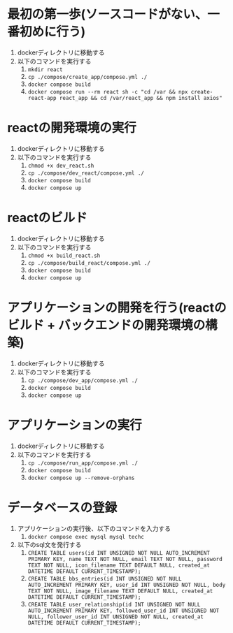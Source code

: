 # 最初の第一歩(ソースコードがない、一番初めに行う)
1. dockerディレクトリに移動する
1. 以下のコマンドを実行する
    1. `mkdir react`
    1. `cp ./compose/create_app/compose.yml ./`
    1. `docker compose build`
    1. `docker compose run --rm react sh -c "cd /var && npx create-react-app react_app && cd /var/react_app && npm install axios"`

# reactの開発環境の実行
1. dockerディレクトリに移動する
1. 以下のコマンドを実行する
    1. `chmod +x dev_react.sh`
    1. `cp ./compose/dev_react/compose.yml ./`
    1. `docker compose build`
    1. `docker compose up`

# reactのビルド
1. dockerディレクトリに移動する
1. 以下のコマンドを実行する
    1. `chmod +x build_react.sh`
    1. `cp ./compose/build_react/compose.yml ./`
    1. `docker compose build`
    1. `docker compose up`

# アプリケーションの開発を行う(reactのビルド + バックエンドの開発環境の構築)
1. dockerディレクトリに移動する
1. 以下のコマンドを実行する
    1. `cp ./compose/dev_app/compose.yml ./`
    1. `docker compose build`
    1. `docker compose up`

# アプリケーションの実行
1. dockerディレクトリに移動する
1. 以下のコマンドを実行する
    1. `cp ./compose/run_app/compose.yml ./`
    1. `docker compose build`
    1. `docker compose up --remove-orphans`

# データベースの登録
1. アプリケーションの実行後、以下のコマンドを入力する
    1. `docker compose exec mysql mysql techc`
1. 以下のsql文を発行する
    1. `CREATE TABLE users(id INT UNSIGNED NOT NULL AUTO_INCREMENT PRIMARY KEY, name TEXT NOT NULL, email TEXT NOT NULL, password TEXT NOT NULL, icon_filename TEXT DEFAULT NULL, created_at DATETIME DEFAULT CURRENT_TIMESTAMP);`
    1. `CREATE TABLE bbs_entries(id INT UNSIGNED NOT NULL AUTO_INCREMENT PRIMARY KEY, user_id INT UNSIGNED NOT NULL, body TEXT NOT NULL, image_filename TEXT DEFAULT NULL, created_at DATETIME DEFAULT CURRENT_TIMESTAMP);`
    1. `CREATE TABLE user_relationship(id INT UNSIGNED NOT NULL AUTO_INCREMENT PRIMARY KEY, followed_user_id INT UNSIGNED NOT NULL, follower_user_id INT UNSIGNED NOT NULL, created_at DATETIME DEFAULT CURRENT_TIMESTAMP);`